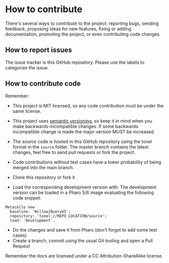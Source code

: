 How to contribute
=================

There's several ways to contribute to the project: reporting bugs, sending feedback, proposing ideas for new features, fixing or adding documentation, promoting the project, or even contributing code changes.

## How to report issues

The issue tracker is this GitHub repository. Please use the labels to categorize the issue.

## How to contribute code

Remember:
- This project is MIT licensed, so any code contribution must be under the same license.
- This project uses [semantic versioning](http://semver.org/), so keep it in mind when you make backwards-incompatible changes. If some backwards incompatible change is made the major version MUST be increased.
- The source code is hosted in this GitHub repository using the tonel format in the `source` folder. The master branch contains the latest changes, feel free to send pull requests or fork the project.
- Code contributions without test cases have a lower probability of being merged into the main branch.


- Clone this repository or fork it
- Load the corresponding development version with:
The development version can be loaded in a Pharo 5/6 image evaluating the following code snippet:
```smalltalk
Metacello new
  baseline: 'WillowJQueryUI';
  repository: 'tonel://REPO_LOCATION/source';
  load: 'Development'.
```

- Do the changes and save it from Pharo (don't forget to add some test cases)
- Create a branch, commit using the usual Git tooling and open a Pull Request

Remember the docs are licensed under a CC Attribution-ShareAlike license.
